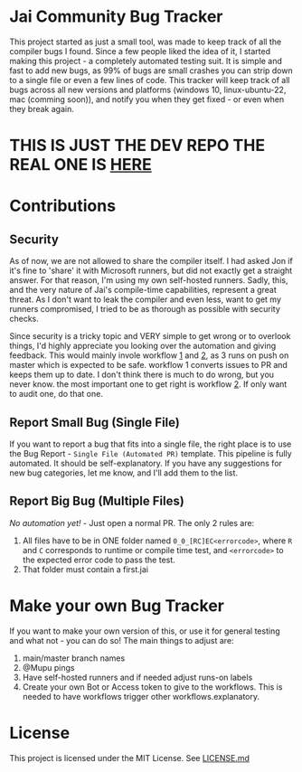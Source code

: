 # Jai Community Bug Tracker
This project started as just a small tool, was made to keep track of all the compiler bugs I found. Since a few people liked the idea of it, I started making this project - a completely automated testing suit. It is simple and fast to add new bugs, as 99% of bugs are small crashes you can strip down to a single file or even a few lines of code. This tracker will keep track of all bugs across all new versions and platforms (windows 10, linux-ubuntu-22, mac (comming soon)), and notify you when they get fixed - or even when they break again. 

# THIS IS JUST THE DEV REPO THE REAL ONE IS [HERE](https://github.com/Mupu/JaiCommunityBugTracker/)

# Contributions
## Security
As of now, we are not allowed to share the compiler itself. I had asked Jon if it's fine to 'share' it with Microsoft runners, but did not exactly get a straight answer. For that reason, I'm using my own self-hosted runners. Sadly, this, and the very nature of Jai's compile-time capabilities, represent a great threat. As I don't want to leak the compiler and even less, want to get my runners compromised, I tried to be as thorough as possible with security checks.

Since security is a tricky topic and VERY simple to get wrong or to overlook things, I'd highly appreciate you looking over the automation and giving feedback. This would mainly invole workflow [1](.github/workflows/1_SB_issue_to_PR_synchronizer.yml) and [2](.github/workflows/2_validate_PR_and_merge.yml), as 3 runs on push on master which is expected to be safe. workflow 1 converts issues to PR and keeps them up to date. I don't think there is much to do wrong, but you never know. the most important one to get right is workflow [2](.github/workflows/2_validate_PR_and_merge.yml). If only want to audit one, do that one.

## Report Small Bug (Single File)
If you want to report a bug that fits into a single file, the right place is to use the Bug Report - `Single File (Automated PR)` template. This pipeline is fully automated. It should be self-explanatory. If you have any suggestions for new bug categories, let me know, and I'll add them to the list.

## Report Big Bug (Multiple Files)
*No automation yet!* - Just open a normal PR. The only 2 rules are: 
1) All files have to be in ONE folder named `0_0_[RC]EC<errorcode>`, where `R` and `C` corresponds to runtime or compile time test, and `<errorcode>` to the expected error code to pass the test.
2) That folder must contain a first.jai

# Make your own Bug Tracker
If you want to make your own version of this, or use it for general testing and what not - you can do so! The main things to adjust are:
1) main/master branch names
2) @Mupu pings
3) Have self-hosted runners and if needed adjust runs-on labels
4) Create your own Bot or Access token to give to the workflows. This is needed to have workflows trigger other workflows.explanatory.

# License
This project is licensed under the MIT License. See [LICENSE.md](LICENSE.md)

